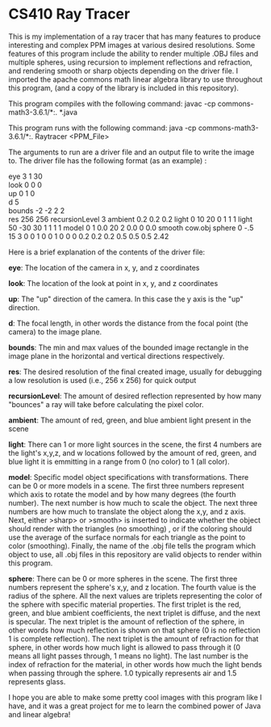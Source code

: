 # CS410 Ray Tracer

This is my implementation of a ray tracer that has many features to produce interesting and complex PPM images at various desired resolutions. Some features of this program include the ability to render multiple .OBJ files and multiple spheres, using recursion to implement reflections and refraction, and rendering smooth or sharp objects depending on the driver file. I imported the apache commons math linear algebra library to use throughout this program, (and a copy of the library is included in this repository).

This program compiles with the following command:             javac -cp commons-math3-3.6.1/*:. *.java

This program runs with the following command:                 java -cp commons-math3-3.6.1/*:. Raytracer <driverFile> <PPM_File>

The arguments to run are a driver file and an output file to write the image to. The driver file has the following format (as an example) :


eye 3 1 30                
look 0 0 0                
up 0 1 0                   
d 5                        
bounds -2 -2 2 2           
res 256 256
recursionLevel 3
ambient 0.2 0.2 0.2
light 0 10 20 0 1 1 1
light 50 -30 30 1 1 1 1
model 0 1 0.0 20 2 0.0 0 0.0 smooth cow.obj
sphere 0 -.5 15 3 0 0 1 0 0 1 0 0 0 0.2 0.2 0.2 0.5 0.5 0.5 2.42


Here is a brief explanation of the contents of the driver file:

**eye**: The location of the camera in x, y, and z coordinates

**look**: The location of the look at point in x, y, and z coordinates

**up**: The "up" direction of the camera. In this case the y axis is the "up" direction.

**d**: The focal length, in other words the distance from the focal point (the camera) to the image plane. 

**bounds**: The min and max values of the bounded image rectangle in the image plane in the horizontal and vertical directions respectively. 

**res**: The desired resolution of the final created image, usually for debugging a low resolution is used (i.e., 256 x 256) for quick output

**recursionLevel**: The amount of desired reflection represented by how many "bounces" a ray will take before calculating the pixel color.

**ambient**: The amount of red, green, and blue ambient light present in the scene

**light**: There can 1 or more light sources in the scene, the first 4 numbers are the light's x,y,z, and w locations followed by the amount of red, green, and blue light it is emmitting in a range from 0 (no color) to 1 (all color).

**model**: Specific model object specifications with transformations. There can be 0 or more models in a scene. The first three numbers represent which axis to rotate the model and by how many degrees (the fourth number). The next number is how much to scale the object. The next three numbers are how much to translate the object along the x,y, and z axis. Next, either >sharp> or >smooth> is inserted to indicate whether the object should render with the triangles (no smoothing) , or if the coloring should use the average of the surface normals for each triangle as the point to color (smoothing). Finally, the name of the .obj file tells the program which object to use, all .obj files in this repository are valid objects to render within this program.

**sphere**: There can be 0 or more spheres in the scene. The first three numbers represent the sphere's x,y, and z location. The fourth value is the radius of the sphere. All the next values are triplets representing the color of the sphere with specific material properties. The first triplet is the red, green, and blue ambient coefficients, the next triplet is diffuse, and the next is specular. The next triplet is the amount of reflection of the sphere, in other words how much reflection is shown on that sphere (0 is no reflection 1 is complete reflection). The next triplet is the amount of refraction for that sphere, in other words how much light is allowed to pass through it (0 means all light passes through, 1 means no light). The last number is the index of refraction for the material, in other words how much the light bends when passing through the sphere. 1.0 typically represents air and 1.5 represents glass.


I hope you are able to make some pretty cool images with this program like I have, and it was a great project for me to learn the combined power of Java and linear algebra! 




